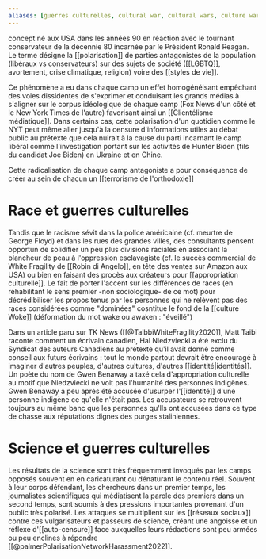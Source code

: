 ```yaml
---
aliases: [guerres culturelles, cultural war, cultural wars, culture war, culture wars]
---
```


concept né aux USA dans les années 90 en réaction avec le tournant conservateur de la décennie 80 incarnée par le Président Ronald Reagan. Le terme désigne la [[polarisation]] de parties antagonistes de la population (libéraux vs conservateurs) sur des sujets de société ([[LGBTQ]], avortement, crise climatique, religion) voire des [[styles de vie]]. 

Ce phénomène a eu dans chaque camp un effet homogénéisant empêchant des voies dissidentes de s'exprimer et conduisant les grands médias à s'aligner sur le corpus idéologique de chaque camp (Fox News d'un côté et le New York Times de l'autre) favorisant ainsi un [[Clientélisme médiatique]]. 
Dans certains cas, cette polarisation d'un quotidien comme le NYT peut même aller jusqu'à la censure d'informations utiles au débat public au prétexte que cela nuirait à la cause du parti incarnant le camp libéral comme l'investigation portant sur les activités de Hunter Biden (fils du candidat Joe Biden) en Ukraine et en Chine.

Cette radicalisation de chaque camp antagoniste a pour conséquence de créer au sein de chacun un [[terrorisme de l'orthodoxie]]

# Race et guerres culturelles

Tandis que le racisme sévit dans la police américaine (cf. meurtre de George Floyd) et dans les rues des grandes villes, des consultants pensent opportun de solidifier un peu plus divisions raciales en associant la blancheur de peau à l'oppression esclavagiste (cf. le succès commercial de White Fragility de [[Robin di Angelo]], en tête des ventes sur Amazon aux USA) ou bien en faisant des procès aux créateurs pour [[appropriation culturelle]]. 
Le fait de porter l'accent sur les différences de races (en réhabilitant le sens premier -non sociologique- de ce mot) pour décrédibiliser les propos tenus par les personnes qui ne relèvent pas des races considérées comme "dominées" cosntitue le fond de la [[culture Woke]] (déformation du mot wake ou awaken : "éveillé")

Dans un article paru sur TK News ([[@TaibbiWhiteFragility2020]], Matt Taibi raconte comment un écrivain canadien, Hal Niedzviecki a été exclu du Syndicat des auteurs Canadiens au prétexte qu'il avait donné comme conseil aux futurs écrivains : tout le monde partout devrait être encouragé à imaginer d'autres peuples, d'autres cultures, d'autres [[identité|identités]]. 
Un poète du nom de Gwen Benaway a taxé cela d'appropriation culturelle au motif que Niedzviecki ne voit pas l'humanité des personnes indigènes. Gwen Benaway a peu après été accusée d'usurper l'[[identité]] d'une personne indigène ce qu'elle n'était pas.  Les accusateurs se retrouvent toujours au même banc que les personnes qu'lls ont accusées dans ce type de chasse aux réputations dignes des purges staliniennes.

# Science et guerres culturelles

Les résultats de la science sont très fréquemment invoqués par les camps opposés souvent en en caricaturant ou dénaturant le contenu réel. Souvent à leur corps défendant, les chercheurs dans un premier temps, les journalistes scientifiques qui médiatisent la parole des premiers dans un second temps, sont soumis à des pressions importantes provenant d'un public très polarisé. Les attaques se multiplient sur les [[réseaux sociaux]] contre ces vulgarisateurs et passeurs de science, créant une angoisse et un réflexe d'[[auto-censure]] face auxquelles leurs rédactions sont peu armées ou peu enclines à répondre [[@palmerPolarisationNetworkHarassment2022]]. 